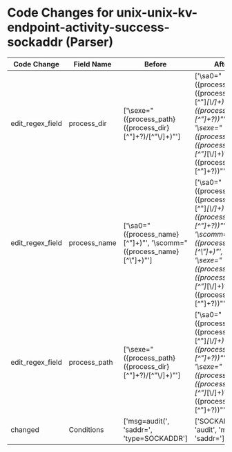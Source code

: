 # Code Changes for unix-unix-kv-endpoint-activity-success-sockaddr (Parser)

| Code Change | Field Name | Before | After |
|-------------|------------|--------|-------|
| edit_regex_field | process_dir | ['\sexe="({process_path}({process_dir}[^"]+?)\/[^"\\\/]+)"'] | ['\sa0="({process_path}({process_dir}[^"]*[\\\/]+)?({process_name}[^"]+?))"', '\sexe="({process_path}({process_dir}[^"]*[\\\/]+)?({process_name}[^"]+?))"'] |
| edit_regex_field | process_name | ['\sa0="({process_name}[^"]+)"', '\scomm="({process_name}[^\\"]+)"'] | ['\sa0="({process_path}({process_dir}[^"]*[\\\/]+)?({process_name}[^"]+?))"', '\scomm="({process_name}[^\\"]+)"', '\sexe="({process_path}({process_dir}[^"]*[\\\/]+)?({process_name}[^"]+?))"'] |
| edit_regex_field | process_path | ['\sexe="({process_path}({process_dir}[^"]+?)\/[^"\\\/]+)"'] | ['\sa0="({process_path}({process_dir}[^"]*[\\\/]+)?({process_name}[^"]+?))"', '\sexe="({process_path}({process_dir}[^"]*[\\\/]+)?({process_name}[^"]+?))"'] |
| changed | Conditions | ['msg=audit(', 'saddr=', 'type=SOCKADDR'] | ['SOCKADDR', 'audit', 'msg=', 'saddr='] |
